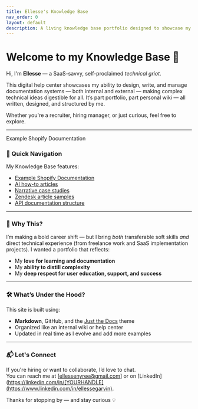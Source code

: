 ```yaml
---
title: Ellesse's Knowledge Base
nav_order: 0
layout: default
description: A living knowledge base portfolio designed to showcase my skills in knowledge management, systems thinking, and technical storytelling.
---
```


# Welcome to my Knowledge Base 🧠

Hi, I'm **Ellesse** — a SaaS-savvy, self-proclaimed _technical griot_.

This digital help center showcases my ability to design, write, and manage documentation systems — both internal and external —  making complex technical ideas digestible for all. It’s part portfolio, part personal wiki — all written, designed, and structured by me.

Whether you're a recruiter, hiring manager, or just curious, feel free to explore.

---
Example Shopify Documentation
### 🧭 Quick Navigation
My Knowledge Base features:

- [Example Shopify Documentation](https://ellethetechgriot.github.io/knowledge-base/external-docs/shopify-user-guide)
- [AI how-to articles](https://ellethetechgriot.github.io/knowledge-base/ai-technical-writing/ai-prompt-engineering-guide)
- [Narrative case studies](https://ellethetechgriot.github.io/knowledge-base/case-studies/chaos-to-clarity-case)
- [Zendesk article samples](https://ellethetechgriot.github.io/knowledge-base/external-docs/zendesk-knowledge-articles)
- [API documentation structure](https://ellethetechgriot.github.io/knowledge-base/external-docs/api-documentation)
  
---

### 🌱 Why This?

I’m making a bold career shift — but I bring *both* transferable soft skills *and* direct technical experience (from freelance work and SaaS implementation projects). I wanted a portfolio that reflects:

- My **love for learning and documentation**
- My **ability to distill complexity**
- My **deep respect for user education, support, and success**

---

### 🛠️ What’s Under the Hood?

This site is built using:
- **Markdown**, GitHub, and the [Just the Docs](https://just-the-docs.github.io/just-the-docs/) theme
- Organized like an internal wiki or help center
- Updated in real time as I evolve and add more examples

---

### 📬 Let's Connect

If you're hiring or want to collaborate, I’d love to chat.  
You can reach me at [ellessenyree@gmail.com] or on [LinkedIn](https://linkedin.com/in/[YOURHANDLE](https://www.linkedin.com/in/ellessegarvin).

Thanks for stopping by — and stay curious 💡
